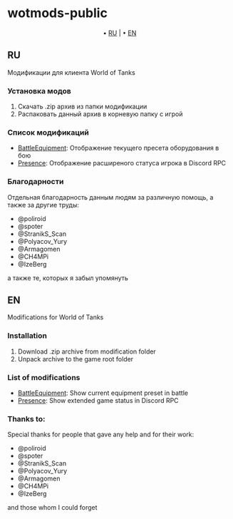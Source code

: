 # wotmods-public

<p align="center">
	&bull; <a href="#ru">RU</a> | &bull; <a href="#en">EN</a>
</p>

## RU
Модификации для клиента World of Tanks

### Установка модов

1. Скачать .zip архив из папки модификации
2. Распаковать данный архив в корневую папку с игрой

### Список модификаций

- [BattleEquipment](./battleEquipment/): Отображение текущего пресета оборудования в бою
- [Presence](./presence/): Отображение расширеного статуса игрока в Discord RPC

### Благодарности

Отдельная благодарность данным людям за различную помощь, а также за другие труды:

- @poliroid
- @spoter
- @StranikS_Scan
- @Polyacov_Yury
- @Armagomen
- @CH4MPi
- @IzeBerg

а также те, которых я забыл упомянуть

## EN
Modifications for World of Tanks

### Installation

1. Download .zip archive from modification folder
2. Unpack archive to the game root folder

### List of modifications

- [BattleEquipment](./battleEquipment/): Show current equipment preset in battle
- [Presence](./presence/): Show extended game status in Discord RPC

### Thanks to:

Special thanks for people that gave any help and for their work:

- @poliroid
- @spoter
- @StranikS_Scan
- @Polyacov_Yury
- @Armagomen
- @CH4MPi
- @IzeBerg

and those whom I could forget